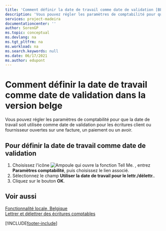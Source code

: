 ```yaml
---
title: 'Comment définir la date de travail comme date de validation [BE]'
description: 'Vous pouvez régler les paramètres de comptabilité pour que la date de travail soit utilisée comme date de validation pour les écritures client ou fournisseur ouvertes sur une facture, un paiement ou un avoir.'
services: project-madeira
documentationcenter: ''
author: SorenGP
ms.topic: conceptual
ms.devlang: na
ms.tgt_pltfrm: na
ms.workload: na
ms.search.keywords: null
ms.date: 06/17/2021
ms.author: edupont
---
```

# <a name="set-the-work-date-as-the-posting-date-in-the-belgian-version"></a>Comment définir la date de travail comme date de validation dans la version belge
Vous pouvez régler les paramètres de comptabilité pour que la date de travail soit utilisée comme date de validation pour les écritures client ou fournisseur ouvertes sur une facture, un paiement ou un avoir.  

## <a name="to-set-the-work-date-as-the-posting-date"></a>Pour définir la date de travail comme date de validation

1.  Choisissez l'icône ![Ampoule qui ouvre la fonction Tell Me.](../../media/ui-search/search_small.png "Dites-moi ce que vous voulez faire") , entrez **Paramètres comptabilité**, puis choisissez le lien associé.  
2.  Sélectionnez le champ **Utiliser la date de travail pour le lettr./délettr.**.  
3.  Cliquez sur le bouton **OK**.  

## <a name="see-also"></a>Voir aussi
 [Fonctionnalité locale, Belgique](belgium-local-functionality.md)   
 [Lettrer et délettrer des écritures comptables](how-to-apply-and-unapply-general-ledger-entries.md)


[!INCLUDE[footer-include](../../includes/footer-banner.md)]
